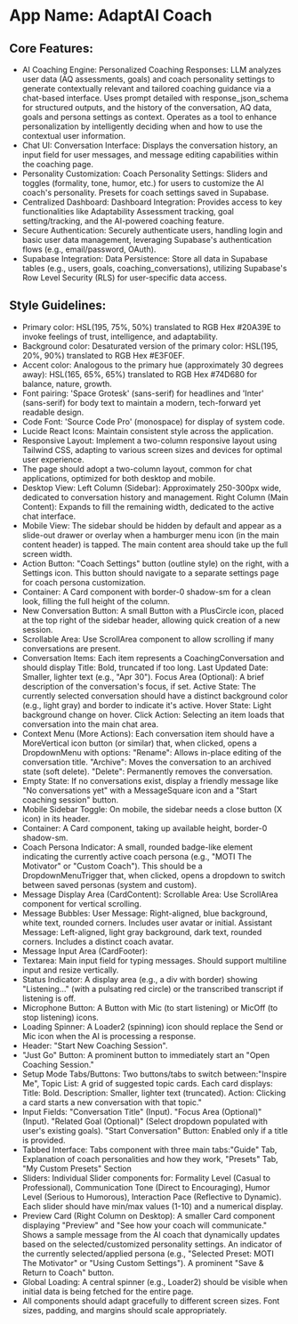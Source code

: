 # **App Name**: AdaptAI Coach

## Core Features:

- AI Coaching Engine: Personalized Coaching Responses: LLM analyzes user data (AQ assessments, goals) and coach personality settings to generate contextually relevant and tailored coaching guidance via a chat-based interface. Uses prompt detailed with response_json_schema for structured outputs, and the history of the conversation, AQ data, goals and persona settings as context. Operates as a tool to enhance personalization by intelligently deciding when and how to use the contextual user information.
- Chat UI: Conversation Interface:  Displays the conversation history, an input field for user messages, and message editing capabilities within the coaching page.
- Personality Customization: Coach Personality Settings: Sliders and toggles (formality, tone, humor, etc.) for users to customize the AI coach's personality. Presets for coach settings saved in Supabase.
- Centralized Dashboard: Dashboard Integration:  Provides access to key functionalities like Adaptability Assessment tracking, goal setting/tracking, and the AI-powered coaching feature.
- Secure Authentication: Securely authenticate users, handling login and basic user data management, leveraging Supabase's authentication flows (e.g., email/password, OAuth).
- Supabase Integration: Data Persistence:  Store all data in Supabase tables (e.g., users, goals, coaching_conversations), utilizing Supabase's Row Level Security (RLS) for user-specific data access.

## Style Guidelines:

- Primary color: HSL(195, 75%, 50%) translated to RGB Hex #20A39E to invoke feelings of trust, intelligence, and adaptability.
- Background color: Desaturated version of the primary color: HSL(195, 20%, 90%) translated to RGB Hex #E3F0EF.
- Accent color: Analogous to the primary hue (approximately 30 degrees away): HSL(165, 65%, 65%) translated to RGB Hex #74D680 for balance, nature, growth.
- Font pairing: 'Space Grotesk' (sans-serif) for headlines and 'Inter' (sans-serif) for body text to maintain a modern, tech-forward yet readable design.
- Code Font: 'Source Code Pro' (monospace) for display of system code.
- Lucide React Icons: Maintain consistent style across the application.
- Responsive Layout: Implement a two-column responsive layout using Tailwind CSS, adapting to various screen sizes and devices for optimal user experience.
- The page should adopt a two-column layout, common for chat applications, optimized for both desktop and mobile.
- Desktop View: Left Column (Sidebar): Approximately 250-300px wide, dedicated to conversation history and management. Right Column (Main Content): Expands to fill the remaining width, dedicated to the active chat interface.
- Mobile View: The sidebar should be hidden by default and appear as a slide-out drawer or overlay when a hamburger menu icon (in the main content header) is tapped. The main content area should take up the full screen width.
- Action Button: "Coach Settings" button (outline style) on the right, with a Settings icon. This button should navigate to a separate settings page for coach persona customization.
- Container: A Card component with border-0 shadow-sm for a clean look, filling the full height of the column.
- New Conversation Button: A small Button with a PlusCircle icon, placed at the top right of the sidebar header, allowing quick creation of a new session.
- Scrollable Area: Use ScrollArea component to allow scrolling if many conversations are present.
- Conversation Items: Each item represents a CoachingConversation and should display Title: Bold, truncated if too long. Last Updated Date: Smaller, lighter text (e.g., "Apr 30"). Focus Area (Optional): A brief description of the conversation's focus, if set. Active State: The currently selected conversation should have a distinct background color (e.g., light gray) and border to indicate it's active. Hover State: Light background change on hover. Click Action: Selecting an item loads that conversation into the main chat area.
- Context Menu (More Actions): Each conversation item should have a MoreVertical icon button (or similar) that, when clicked, opens a DropdownMenu with options: "Rename": Allows in-place editing of the conversation title. "Archive": Moves the conversation to an archived state (soft delete). "Delete": Permanently removes the conversation.
- Empty State: If no conversations exist, display a friendly message like "No conversations yet" with a MessageSquare icon and a "Start coaching session" button.
- Mobile Sidebar Toggle: On mobile, the sidebar needs a close button (X icon) in its header.
- Container: A Card component, taking up available height, border-0 shadow-sm.
- Coach Persona Indicator: A small, rounded badge-like element indicating the currently active coach persona (e.g., "MOTI The Motivator" or "Custom Coach"). This should be a DropdownMenuTrigger that, when clicked, opens a dropdown to switch between saved personas (system and custom).
- Message Display Area (CardContent): Scrollable Area: Use ScrollArea component for vertical scrolling.
- Message Bubbles: User Message: Right-aligned, blue background, white text, rounded corners. Includes user avatar or initial. Assistant Message: Left-aligned, light gray background, dark text, rounded corners. Includes a distinct coach avatar.
- Message Input Area (CardFooter):
- Textarea: Main input field for typing messages. Should support multiline input and resize vertically.
- Status Indicator: A display area (e.g., a div with border) showing "Listening..." (with a pulsating red circle) or the transcribed transcript if listening is off.
- Microphone Button: A Button with Mic (to start listening) or MicOff (to stop listening) icons.
- Loading Spinner: A Loader2 (spinning) icon should replace the Send or Mic icon when the AI is processing a response.
- Header: "Start New Coaching Session".
- "Just Go" Button: A prominent button to immediately start an "Open Coaching Session."
- Setup Mode Tabs/Buttons: Two buttons/tabs to switch between:"Inspire Me", Topic List: A grid of suggested topic cards. Each card displays: Title: Bold. Description: Smaller, lighter text (truncated). Action: Clicking a card starts a new conversation with that topic."
- Input Fields: "Conversation Title" (Input). "Focus Area (Optional)" (Input). "Related Goal (Optional)" (Select dropdown populated with user's existing goals). "Start Conversation" Button: Enabled only if a title is provided.
- Tabbed Interface: Tabs component with three main tabs:"Guide" Tab, Explanation of coach personalities and how they work, "Presets" Tab, "My Custom Presets" Section
- Sliders: Individual Slider components for: Formality Level (Casual to Professional), Communication Tone (Direct to Encouraging), Humor Level (Serious to Humorous), Interaction Pace (Reflective to Dynamic). Each slider should have min/max values (1-10) and a numerical display.
- Preview Card (Right Column on Desktop): A smaller Card component displaying "Preview" and "See how your coach will communicate." Shows a sample message from the AI coach that dynamically updates based on the selected/customized personality settings. An indicator of the currently selected/applied persona (e.g., "Selected Preset: MOTI The Motivator" or "Using Custom Settings"). A prominent "Save & Return to Coach" button.
- Global Loading: A central spinner (e.g., Loader2) should be visible when initial data is being fetched for the entire page.
- All components should adapt gracefully to different screen sizes. Font sizes, padding, and margins should scale appropriately.